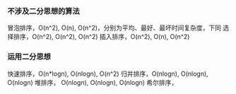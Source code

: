 ### 不涉及二分思想的算法
  冒泡排序，O(n^2), O(n),   O(n^2)，分别为平均、最好、最坏时间复杂度，下同
  选择排序，O(n^2), O(n^2), O(n^2) 
  插入排序，O(n^2), O(n),   O(n^2) 

### 运用二分思想
  快速排序，O(n*logn), O(nlogn), O(n^2)
  归并排序，O(nlogn),  O(nlogn), O(nlogn) 
  堆排序，  O(nlogn),  O(nlogn), O(nlogn) 
  希尔排序，